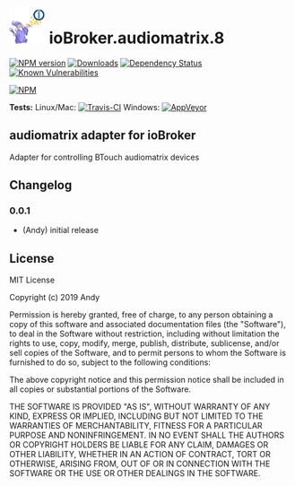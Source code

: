 <h1>
	<img src="admin/audiomatrix.png" width="64"/>
	ioBroker.audiomatrix.8
</h1>

[![NPM version](http://img.shields.io/npm/v/iobroker.audiomatrix.svg)](https://www.npmjs.com/package/iobroker.audiomatrix)
[![Downloads](https://img.shields.io/npm/dm/iobroker.audiomatrix.svg)](https://www.npmjs.com/package/iobroker.audiomatrix)
[![Dependency Status](https://img.shields.io/david/Andymann/iobroker.audiomatrix.svg)](https://david-dm.org/Andymann/iobroker.audiomatrix)
[![Known Vulnerabilities](https://snyk.io/test/github/Andymann/ioBroker.audiomatrix/badge.svg)](https://snyk.io/test/github/Andymann/ioBroker.audiomatrix)

[![NPM](https://nodei.co/npm/iobroker.audiomatrix.png?downloads=true)](https://nodei.co/npm/iobroker.audiomatrix/)

**Tests:** Linux/Mac: [![Travis-CI](http://img.shields.io/travis/Andymann/ioBroker.audiomatrix/master.svg)](https://travis-ci.org/Andymann/ioBroker.audiomatrix)
Windows: [![AppVeyor](https://ci.appveyor.com/api/projects/status/github/Andymann/ioBroker.audiomatrix?branch=master&svg=true)](https://ci.appveyor.com/project/Andymann/ioBroker-audiomatrix/)

## audiomatrix adapter for ioBroker

Adapter for controlling BTouch audiomatrix devices

## Changelog

### 0.0.1
* (Andy) initial release

## License
MIT License

Copyright (c) 2019 Andy

Permission is hereby granted, free of charge, to any person obtaining a copy
of this software and associated documentation files (the "Software"), to deal
in the Software without restriction, including without limitation the rights
to use, copy, modify, merge, publish, distribute, sublicense, and/or sell
copies of the Software, and to permit persons to whom the Software is
furnished to do so, subject to the following conditions:

The above copyright notice and this permission notice shall be included in all
copies or substantial portions of the Software.

THE SOFTWARE IS PROVIDED "AS IS", WITHOUT WARRANTY OF ANY KIND, EXPRESS OR
IMPLIED, INCLUDING BUT NOT LIMITED TO THE WARRANTIES OF MERCHANTABILITY,
FITNESS FOR A PARTICULAR PURPOSE AND NONINFRINGEMENT. IN NO EVENT SHALL THE
AUTHORS OR COPYRIGHT HOLDERS BE LIABLE FOR ANY CLAIM, DAMAGES OR OTHER
LIABILITY, WHETHER IN AN ACTION OF CONTRACT, TORT OR OTHERWISE, ARISING FROM,
OUT OF OR IN CONNECTION WITH THE SOFTWARE OR THE USE OR OTHER DEALINGS IN THE
SOFTWARE.
